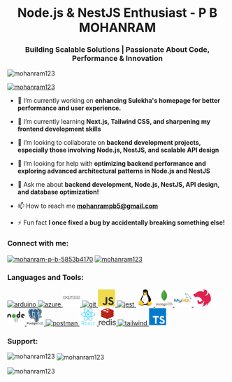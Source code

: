 <h1 align="center">Node.js & NestJS Enthusiast - P B MOHANRAM</h1>
<h3 align="center">Building Scalable Solutions | Passionate About Code, Performance & Innovation</h3>

<p align="left"> <img src="https://komarev.com/ghpvc/?username=mohanram123&label=Profile%20views&color=0e75b6&style=flat" alt="mohanram123" /> </p>

<p align="left"> <a href="https://github.com/ryo-ma/github-profile-trophy"><img src="https://github-profile-trophy.vercel.app/?username=mohanram123" alt="mohanram123" /></a> </p>

- 🔭 I’m currently working on **enhancing Sulekha's homepage for better performance and user experience.**

- 🌱 I’m currently learning **Next.js, Tailwind CSS, and sharpening my frontend development skills**

- 👯 I’m looking to collaborate on **backend development projects, especially those involving Node.js, NestJS, and scalable API design**

- 🤝 I’m looking for help with **optimizing backend performance and exploring advanced architectural patterns in Node.js and NestJS**

- 💬 Ask me about **backend development, Node.js, NestJS, API design, and database optimization!**

- 📫 How to reach me **mohanrampb5@gmail.com**

- ⚡ Fun fact **I once fixed a bug by accidentally breaking something else!**

<h3 align="left">Connect with me:</h3>
<p align="left">
<a href="https://linkedin.com/in/mohanram-p-b-5853b4170" target="blank"><img align="center" src="https://raw.githubusercontent.com/rahuldkjain/github-profile-readme-generator/master/src/images/icons/Social/linked-in-alt.svg" alt="mohanram-p-b-5853b4170" height="30" width="40" /></a>
<a href="https://www.leetcode.com/mohanram123" target="blank"><img align="center" src="https://raw.githubusercontent.com/rahuldkjain/github-profile-readme-generator/master/src/images/icons/Social/leet-code.svg" alt="mohanram123" height="30" width="40" /></a>
</p>

<h3 align="left">Languages and Tools:</h3>
<p align="left"> <a href="https://www.arduino.cc/" target="_blank" rel="noreferrer"> <img src="https://cdn.worldvectorlogo.com/logos/arduino-1.svg" alt="arduino" width="40" height="40"/> </a> <a href="https://azure.microsoft.com/en-in/" target="_blank" rel="noreferrer"> <img src="https://www.vectorlogo.zone/logos/microsoft_azure/microsoft_azure-icon.svg" alt="azure" width="40" height="40"/> </a> <a href="https://expressjs.com" target="_blank" rel="noreferrer"> <img src="https://raw.githubusercontent.com/devicons/devicon/master/icons/express/express-original-wordmark.svg" alt="express" width="40" height="40"/> </a> <a href="https://git-scm.com/" target="_blank" rel="noreferrer"> <img src="https://www.vectorlogo.zone/logos/git-scm/git-scm-icon.svg" alt="git" width="40" height="40"/> </a> <a href="https://developer.mozilla.org/en-US/docs/Web/JavaScript" target="_blank" rel="noreferrer"> <img src="https://raw.githubusercontent.com/devicons/devicon/master/icons/javascript/javascript-original.svg" alt="javascript" width="40" height="40"/> </a> <a href="https://jestjs.io" target="_blank" rel="noreferrer"> <img src="https://www.vectorlogo.zone/logos/jestjsio/jestjsio-icon.svg" alt="jest" width="40" height="40"/> </a> <a href="https://www.linux.org/" target="_blank" rel="noreferrer"> <img src="https://raw.githubusercontent.com/devicons/devicon/master/icons/linux/linux-original.svg" alt="linux" width="40" height="40"/> </a> <a href="https://www.mongodb.com/" target="_blank" rel="noreferrer"> <img src="https://raw.githubusercontent.com/devicons/devicon/master/icons/mongodb/mongodb-original-wordmark.svg" alt="mongodb" width="40" height="40"/> </a> <a href="https://www.mysql.com/" target="_blank" rel="noreferrer"> <img src="https://raw.githubusercontent.com/devicons/devicon/master/icons/mysql/mysql-original-wordmark.svg" alt="mysql" width="40" height="40"/> </a> <a href="https://nestjs.com/" target="_blank" rel="noreferrer"> <img src="https://raw.githubusercontent.com/devicons/devicon/master/icons/nestjs/nestjs-plain.svg" alt="nestjs" width="40" height="40"/> </a> <a href="https://nodejs.org" target="_blank" rel="noreferrer"> <img src="https://raw.githubusercontent.com/devicons/devicon/master/icons/nodejs/nodejs-original-wordmark.svg" alt="nodejs" width="40" height="40"/> </a> <a href="https://www.postgresql.org" target="_blank" rel="noreferrer"> <img src="https://raw.githubusercontent.com/devicons/devicon/master/icons/postgresql/postgresql-original-wordmark.svg" alt="postgresql" width="40" height="40"/> </a> <a href="https://postman.com" target="_blank" rel="noreferrer"> <img src="https://www.vectorlogo.zone/logos/getpostman/getpostman-icon.svg" alt="postman" width="40" height="40"/> </a> <a href="https://reactjs.org/" target="_blank" rel="noreferrer"> <img src="https://raw.githubusercontent.com/devicons/devicon/master/icons/react/react-original-wordmark.svg" alt="react" width="40" height="40"/> </a> <a href="https://redis.io" target="_blank" rel="noreferrer"> <img src="https://raw.githubusercontent.com/devicons/devicon/master/icons/redis/redis-original-wordmark.svg" alt="redis" width="40" height="40"/> </a> <a href="https://tailwindcss.com/" target="_blank" rel="noreferrer"> <img src="https://www.vectorlogo.zone/logos/tailwindcss/tailwindcss-icon.svg" alt="tailwind" width="40" height="40"/> </a> <a href="https://www.typescriptlang.org/" target="_blank" rel="noreferrer"> <img src="https://raw.githubusercontent.com/devicons/devicon/master/icons/typescript/typescript-original.svg" alt="typescript" width="40" height="40"/> </a> </p>

<h3 align="left">Support:</h3>
<!-- <p><a href="https://www.buymeacoffee.com/1"> <img align="left" src="https://cdn.buymeacoffee.com/buttons/v2/default-yellow.png" height="50" width="210" alt="1" /></a></p><br><br> -->

<p><img align="left" src="https://github-readme-stats.vercel.app/api/top-langs?username=mohanram123&show_icons=true&locale=en&layout=compact" alt="mohanram123" /></p>

<p>&nbsp;<img align="center" src="https://github-readme-stats.vercel.app/api?username=mohanram123&show_icons=true&locale=en" alt="mohanram123" /></p>

<p><img align="center" src="https://github-readme-streak-stats.herokuapp.com/?user=mohanram123&" alt="mohanram123" /></p>
